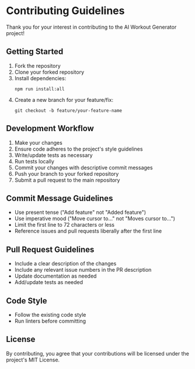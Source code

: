 # Contributing Guidelines

Thank you for your interest in contributing to the AI Workout Generator project!

## Getting Started

1. Fork the repository
2. Clone your forked repository
3. Install dependencies:
   ```
   npm run install:all
   ```
4. Create a new branch for your feature/fix:
   ```
   git checkout -b feature/your-feature-name
   ```

## Development Workflow

1. Make your changes
2. Ensure code adheres to the project's style guidelines
3. Write/update tests as necessary
4. Run tests locally
5. Commit your changes with descriptive commit messages
6. Push your branch to your forked repository
7. Submit a pull request to the main repository

## Commit Message Guidelines

- Use present tense ("Add feature" not "Added feature")
- Use imperative mood ("Move cursor to..." not "Moves cursor to...")
- Limit the first line to 72 characters or less
- Reference issues and pull requests liberally after the first line

## Pull Request Guidelines

- Include a clear description of the changes
- Include any relevant issue numbers in the PR description
- Update documentation as needed
- Add/update tests as needed

## Code Style

- Follow the existing code style
- Run linters before committing

## License

By contributing, you agree that your contributions will be licensed under the project's MIT License.
